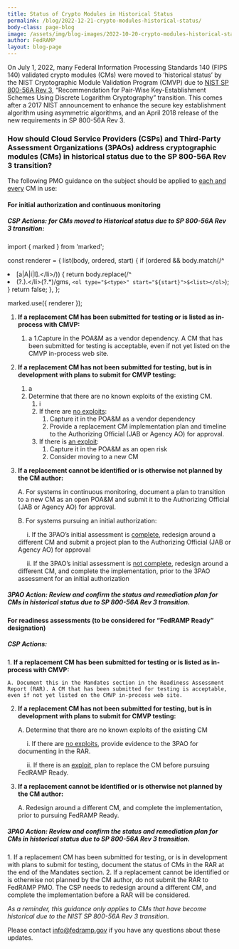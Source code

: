 ```yaml
---
title: Status of Crypto Modules in Historical Status
permalink: /blog/2022-12-21-crypto-modules-historical-status/
body-class: page-blog
image: /assets/img/blog-images/2022-10-20-crypto-modules-historical-status.png
author: FedRAMP
layout: blog-page
---
```

On July 1, 2022, many Federal Information Processing Standards 140 (FIPS 140) validated crypto modules (CMs) were moved to ‘historical status’ by the NIST Cryptographic Module Validation Program (CMVP) due to <a href="https://nvlpubs.nist.gov/nistpubs/SpecialPublications/nist.sp.800-56Ar3.pdf" target="_blank" rel="noopener noreferrer">NIST SP 800-56A Rev 3</a>, “Recommendation for Pair-Wise Key-Establishment Schemes Using Discrete Logarithm Cryptography” transition. This comes after a 2017 NIST announcement to enhance the secure key establishment algorithm using asymmetric algorithms, and an April 2018 release of the new requirements in SP 800-56A Rev 3.

<h3>How should Cloud Service Providers (CSPs) and Third-Party Assessment Organizations (3PAOs) address cryptographic modules (CMs) in historical status due to the SP 800-56A Rev 3 transition?</h3>

The following PMO guidance on the subject should be applied to <u>each and every</u> CM in use:
<h4>For initial authorization and continuous monitoring</h4> 
<h5>CSP Actions: for CMs moved to Historical status due to SP 800-56A Rev 3 transition:</h5>
import { marked } from 'marked';

const renderer = {
  list(body, ordered, start) {
    if (ordered && body.match(/^<li>[a|A|i|I]\.<\/li>/)) {
      return body.replace(/^<li>(?<type>.)\.<\/li>(?<list>.*)/gms, `<ol type="$<type>" start="${start}">$<list></ol>`);
    }
    return false;
  },
};

marked.use({ renderer });
1. <b>If a replacement CM has been submitted for testing or is listed as in-process with CMVP:</b>  
    1. a
    1.Capture in the POA&M as a vendor dependency. A CM that has been submitted for testing is acceptable, even if not yet listed on the CMVP in-process web site.   
2. <b>If a replacement CM has not been submitted for testing, but is in development with plans to submit for CMVP testing:</b>
    1. a
    1. Determine that there are no known exploits of the existing CM.    
        1. i
        1. If there are <u>no exploits</u>:
            1. Capture it in the POA&M as a vendor dependency
            2. Provide a replacement CM implementation plan and timeline to the Authorizing Official (JAB or Agency AO) for approval.     
        2. If there is <u>an exploit</u>:
            1. Capture it in the POA&M as an open risk     
            2. Consider moving to a new CM
            
3. <b>If a replacement cannot be identified or is otherwise not planned by the CM author:</b>
    
    A. For systems in continuous monitoring, document a plan to transition to a new CM as an open POA&M and submit it to the Authorizing Official (JAB or Agency AO) for approval.
        
    B. For systems pursuing an initial authorization:
        
    &nbsp;&nbsp;&nbsp;&nbsp;&nbsp;i. If the 3PAO’s initial assessment is <u>complete</u>, redesign around a different CM and submit a project plan to the Authorizing Official (JAB or Agency AO) for approval
            
    &nbsp;&nbsp;&nbsp;&nbsp;&nbsp;ii. If the 3PAO’s initial assessment is <u>not complete</u>, redesign around a different CM, and complete the implementation, prior to the 3PAO assessment for an initial authorization
    
<h5>3PAO Action: Review and confirm the status and remediation plan for CMs in historical status due to SP 800-56A Rev 3 transition.</h5>
<h4>For readiness assessments (to be considered for “FedRAMP Ready” designation)</h4> 
<h5>CSP Actions:</h5>
1. <b>If a replacement CM has been submitted for testing or is listed as in-process with CMVP:</b>
    
    A. Document this in the Mandates section in the Readiness Assessment Report (RAR). A CM that has been submitted for testing is acceptable, even if not yet listed on the CMVP in-process web site.
    
2. <b>If a replacement CM has not been submitted for testing, but is in development with plans to submit for CMVP testing:</b> 
    
    A. Determine that there are no known exploits of the existing CM
        
    &nbsp;&nbsp;&nbsp;&nbsp;&nbsp;i. If there are <u>no exploits</u>, provide evidence to the 3PAO for documenting in the RAR.
            
    &nbsp;&nbsp;&nbsp;&nbsp;&nbsp;ii. If there is an <u>exploit</u>, plan to replace the CM before pursuing FedRAMP Ready. 
            
3. <b>If a replacement cannot be identified or is otherwise not planned by the CM author:</b>
    
    A. Redesign around a different CM, and complete the implementation, prior to pursuing FedRAMP Ready.
        
<h5>3PAO Action: Review and confirm the status and remediation plan for CMs in historical status due to SP 800-56A Rev 3 transition.</h5>
1. If a replacement CM has been submitted for testing, or is in development with plans to submit for testing, document the status of CMs in the RAR at the end of the Mandates section.
2. If a replacement cannot be identified or is otherwise not planned by the CM author, do not submit the RAR to FedRAMP PMO. The CSP needs to redesign around a different CM, and complete the implementation before a RAR will be considered.

*As a reminder, this guidance only applies to CMs that have become historical due to the NIST SP‌‌ 800-56A Rev 3 transition.*

Please contact <a href="mailto:info@fedramp.gov">info@fedramp.gov</a> if you have any questions about these updates.
